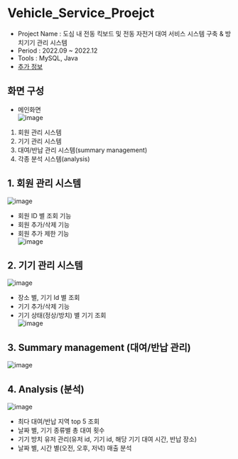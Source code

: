 # Vehicle_Service_Proejct
- Project Name : 도심 내 전동 킥보드 및 전동 자전거 대여 서비스 시스템 구축 & 방치기기 관리 시스템
- Period : 2022.09 ~ 2022.12
- Tools : MySQL, Java
- [추가 정보](https://github.com/SS-yong/Vehicle_Service_Proejct/wiki)

## 화면 구성
- 메인화면 <br>
![image](https://github.com/SS-yong/Vehicle_Service_Proejct/assets/108441950/df527445-d291-4375-84ad-b47246ad8bb8) <br>
1. 회원 관리 시스템
2. 기기 관리 시스템
3. 대여/반납 관리 시스템(summary management)
4. 각종 분석 시스템(analysis)


## 1. 회원 관리 시스템
![image](https://github.com/SS-yong/Vehicle_Service_Proejct/assets/108441950/b56bb7b8-2f5c-4caf-8e57-608c9e7d1b97)
- 회원 ID 별 조회 기능
- 회원 추가/삭제 기능
- 회원 추가 제한 기능 <br>
![image](https://github.com/SS-yong/Vehicle_Service_Proejct/assets/108441950/675236f4-9291-4b9e-a4fb-dac7c881adbc)

## 2. 기기 관리 시스템
![image](https://github.com/SS-yong/Vehicle_Service_Proejct/assets/108441950/e9f5f076-f97f-4cc7-9869-0ed6b82411e0)
-	장소 별, 기기 Id 별 조회
-	기기 추가/삭제 기능
-	기기 상태(정상/방치) 별 기기 조회 <br>
![image](https://github.com/SS-yong/Vehicle_Service_Proejct/assets/108441950/be91252f-12f9-4553-b6f3-e81fba66d297)

## 3. Summary management (대여/반납 관리)
![image](https://github.com/SS-yong/Vehicle_Service_Proejct/assets/108441950/88b2b84d-ec84-4d1b-ac55-4db38a406e28)

## 4. Analysis (분석)
![image](https://github.com/SS-yong/Vehicle_Service_Proejct/assets/108441950/d731049b-e945-4747-9f3b-f9bbb3ec7f6d)
-	최다 대여/반납 지역 top 5 조회
-	날짜 별, 기기 종류별 총 대여 횟수
-	기기 방치 유저 관리(유저 id, 기기 id, 해당 기기 대여 시간, 반납 장소)
-	날짜 별, 시간 별(오전, 오후, 저녁) 매출 분석
